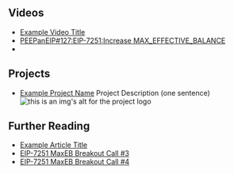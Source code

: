 ## Videos
- [Example Video Title](https://www.youtube.com/watch?v=TDGq4aeevgY)
- [PEEPanEIP#127:EIP-7251:Increase MAX_EFFECTIVE_BALANCE](https://www.youtube.com/watch?v=3cVhNXDTjgg)
- 
## Projects

- [Example Project Name](https://xxxx.xxx/xxxxx) Project Description (one sentence) ![this is an img's alt for the project logo](https://xxxx.xxx/project-logo.xxx)

## Further Reading
- [Example Article Title](https://xxxx.xxx/xxxxx)
- [EIP-7251 MaxEB Breakout Call #3](https://hackmd.io/@philknows/BJCaLJf1A)
- [EIP-7251 MaxEB Breakout Call #4](https://hackmd.io/@philknows/Sy2kQAq1C?utm_source=preview-mode&utm_medium=rec)
